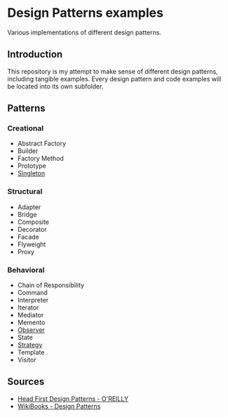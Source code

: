 # Design Patterns examples

Various implementations of different design patterns.

## Introduction

This repository is my attempt to make sense of different design patterns, including tangible examples.
Every design pattern and code examples will be located into its own subfolder.

## Patterns

### Creational

- Abstract Factory
- Builder
- Factory Method
- Prototype
- [Singleton](singleton)

### Structural

- Adapter
- Bridge
- Composite
- Decorator
- Facade
- Flyweight
- Proxy

### Behavioral

- Chain of Responsibility
- Command
- Interpreter
- Iterator
- Mediator
- Memento
- [Observer](observer)
- State
- [Strategy](strategy)
- Template
- Visitor

## Sources

- [Head First Design Patterns - O'REILLY](https://www.oreilly.com/library/view/head-first-design/0596007124/)
- [WikiBooks - Design Patterns](https://en.m.wikibooks.org/wiki/Introduction_to_Software_Engineering/Architecture/Design_Patterns)
